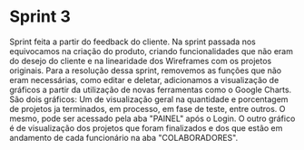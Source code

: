 # Sprint 3
Sprint feita a partir do feedback do cliente. Na sprint passada nos equivocamos na criação do produto, criando funcionalidades que não eram do desejo do cliente e na linearidade dos Wireframes com os projetos originais. Para a resolução dessa sprint, removemos as funções que não eram necessárias, como editar e deletar, adicionamos a visualização de gráficos a partir da utilização de novas ferramentas como o Google Charts. São dois gráficos: Um de visualização geral na quantidade e porcentagem de projetos ja terminados, em processo, em fase de teste, entre outros. O mesmo, pode ser acessado pela aba "PAINEL" após o Login. O outro gráfico é de visualização dos projetos que foram finalizados e dos que estão em andamento de cada funcionário na aba "COLABORADORES".
